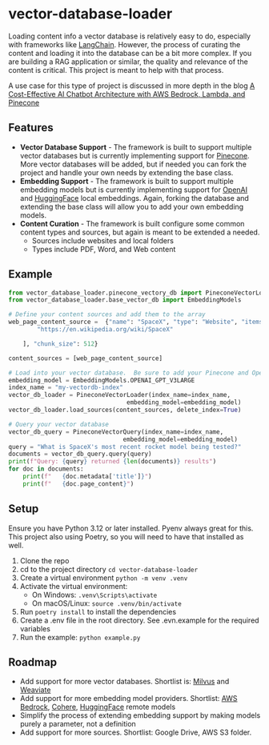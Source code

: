 # vector-database-loader
Loading content info a vector database is relatively easy to do, especially with frameworks like [LangChain](https://www.langchain.com/).
However, the process of curating the content and loading it into the database can be a bit more complex.  If you are building 
a RAG application or similar, the quality and relevance of the content is critical.  This project is meant to help with that process.

A use case for this type of project is discussed in more depth in the blog [A Cost-Effective AI Chatbot Architecture with AWS Bedrock, Lambda, and Pinecone](https://medium.com/@dan.jam.kuhn/a-cost-effective-ai-chatbot-architecture-with-aws-bedrock-lambda-and-pinecone-40935b9ec361)

## Features
- **Vector Database Support** - The framework is built to support multiple vector databases but is currently implementing support for [Pinecone](https://www.pinecone.io/).
More vector databases will be added, but if needed you can fork the project and handle your own needs by extending the base class.  
- **Embedding Support** - The framework is built to support multiple embedding models but is currently implementing support for [OpenAI](https://platform.openai.com/docs/guides/embeddings) and [HuggingFace](https://huggingface.co/models?other=embeddings) local embeddings.
Again, forking the database and extending the base class will allow you to add your own embedding models.
- **Content Curation** - The framework is built configure some common content types and sources, but again is meant to be extended a needed.
  - Sources include websites and local folders
  - Types include PDF, Word, and Web content

## Example
```python
from vector_database_loader.pinecone_vectory_db import PineconeVectorLoader, PineconeVectorQuery
from vector_database_loader.base_vector_db import EmbeddingModels

# Define your content sources and add them to the array
web_page_content_source =  {"name": "SpaceX", "type": "Website", "items": [
        "https://en.wikipedia.org/wiki/SpaceX"

    ], "chunk_size": 512}

content_sources = [web_page_content_source]

# Load into your vector database.  Be sure to add your Pinecone and OpenAI API keys to your .env file
embedding_model = EmbeddingModels.OPENAI_GPT_V3LARGE
index_name = "my-vectordb-index"
vector_db_loader = PineconeVectorLoader(index_name=index_name,
                                 embedding_model=embedding_model)
vector_db_loader.load_sources(content_sources, delete_index=True)

# Query your vector database
vector_db_query = PineconeVectorQuery(index_name=index_name,
                                embedding_model=embedding_model)
query = "What is SpaceX's most recent rocket model being tested?"
documents = vector_db_query.query(query)
print(f"Query: {query} returned {len(documents)} results")
for doc in documents:
    print(f"   {doc.metadata['title']}")
    print(f"   {doc.page_content}")
```

## Setup
Ensure you have Python 3.12 or later installed. Pyenv always great for this.
This project also using Poetry, so you will need to have that installed as well.  

1. Clone the repo
2. cd to the project directory `cd vector-database-loader`
3. Create a virtual environment `python -m venv .venv`
4. Activate the virtual environment:
    - On Windows: `.venv\Scripts\activate`
    - On macOS/Linux: `source .venv/bin/activate`
5. Run `poetry install` to install the dependencies
6. Create a .env file in the root directory.  See .evn.example for the required variables
7. Run the example: `python example.py`



## Roadmap
- Add support for more vector databases.  Shortlist is: [Milvus](https://milvus.io/) and [Weaviate](https://weaviate.io/)
- Add support for more embedding model providers. Shortlist: [AWS Bedrock](https://aws.amazon.com/bedrock/), [Cohere](https://cohere.com/embed), [HuggingFace](https://huggingface.co/models?other=embeddings) remote models
- Simplify the process of extending embedding support by making models purely a parameter, not a definition
- Add support for more sources.  Shortlist: Google Drive, AWS S3 folder.  


